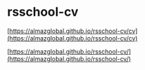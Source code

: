 # rsschool-cv

[https://almazglobal.github.io/rsschool-cv/cv](https://almazglobal.github.io/rsschool-cv/cv)

[https://almazglobal.github.io/rsschool-cv/](https://almazglobal.github.io/rsschool-cv/)
